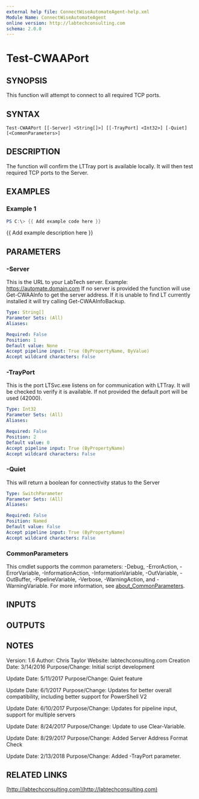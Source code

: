 ```yaml
---
external help file: ConnectWiseAutomateAgent-help.xml
Module Name: ConnectWiseAutomateAgent
online version: http://labtechconsulting.com
schema: 2.0.0
---
```


# Test-CWAAPort

## SYNOPSIS
This function will attempt to connect to all required TCP ports.

## SYNTAX

```
Test-CWAAPort [[-Server] <String[]>] [[-TrayPort] <Int32>] [-Quiet] [<CommonParameters>]
```

## DESCRIPTION
The function will confirm the LTTray port is available locally.
It will then test required TCP ports to the Server.

## EXAMPLES

### Example 1
```powershell
PS C:\> {{ Add example code here }}
```

{{ Add example description here }}

## PARAMETERS

### -Server
This is the URL to your LabTech server.
Example: https://automate.domain.com
If no server is provided the function will use Get-CWAAInfo to
get the server address.
If it is unable to find LT currently installed
it will try calling Get-CWAAInfoBackup.

```yaml
Type: String[]
Parameter Sets: (All)
Aliases:

Required: False
Position: 1
Default value: None
Accept pipeline input: True (ByPropertyName, ByValue)
Accept wildcard characters: False
```

### -TrayPort
This is the port LTSvc.exe listens on for communication with LTTray.
It will be checked to verify it is available.
If not provided the
default port will be used (42000).

```yaml
Type: Int32
Parameter Sets: (All)
Aliases:

Required: False
Position: 2
Default value: 0
Accept pipeline input: True (ByPropertyName)
Accept wildcard characters: False
```

### -Quiet
This will return a boolean for connectivity status to the Server

```yaml
Type: SwitchParameter
Parameter Sets: (All)
Aliases:

Required: False
Position: Named
Default value: False
Accept pipeline input: True (ByPropertyName)
Accept wildcard characters: False
```

### CommonParameters
This cmdlet supports the common parameters: -Debug, -ErrorAction, -ErrorVariable, -InformationAction, -InformationVariable, -OutVariable, -OutBuffer, -PipelineVariable, -Verbose, -WarningAction, and -WarningVariable. For more information, see [about_CommonParameters](http://go.microsoft.com/fwlink/?LinkID=113216).

## INPUTS

## OUTPUTS

## NOTES
Version:        1.6
Author:         Chris Taylor
Website:        labtechconsulting.com
Creation Date:  3/14/2016
Purpose/Change: Initial script development

Update Date:    5/11/2017
Purpose/Change: Quiet feature

Update Date: 6/1/2017
Purpose/Change: Updates for better overall compatibility, including better support for PowerShell V2

Update Date: 6/10/2017
Purpose/Change: Updates for pipeline input, support for multiple servers

Update Date: 8/24/2017
Purpose/Change: Update to use Clear-Variable.

Update Date: 8/29/2017
Purpose/Change: Added Server Address Format Check

Update Date: 2/13/2018
Purpose/Change: Added -TrayPort parameter.

## RELATED LINKS

[http://labtechconsulting.com](http://labtechconsulting.com)

